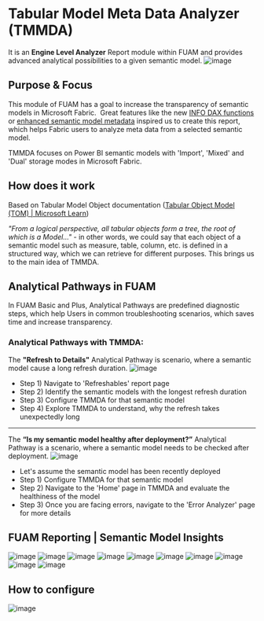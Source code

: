 # Tabular Model Meta Data Analyzer (TMMDA)

It is an **Engine Level Analyzer** Report module within FUAM and provides advanced analytical possibilities to a given semantic model.
![image](https://github.com/GT-Analytics/fuam-basic/blob/main/media/tmmda_assets/TMMDA_cover.png)

## Purpose & Focus

This module of FUAM has a goal to increase the transparency of semantic models in Microsoft Fabric. 
Great features like the new [INFO DAX functions](https://powerbi.microsoft.com/en-us/blog/dax-query-view-introduces-new-info-dax-functions/) or [enhanced semantic model metadata](https://learn.microsoft.com/en-us/power-bi/connect-data/desktop-enhanced-dataset-metadata) inspired us to create this report, which helps Fabric users to analyze meta data from a selected semantic model.

TMMDA focuses on Power BI semantic models with 'Import', 'Mixed' and 'Dual' storage modes in Microsoft Fabric.

## How does it work
Based on Tabular Model Object documentation ([Tabular Object Model (TOM) | Microsoft Learn](https://learn.microsoft.com/en-us/analysis-services/tom/introduction-to-the-tabular-object-model-tom-in-analysis-services-amo?view=asallproducts-allversions#tabular-object-model-hierarchy))

_"From a logical perspective, all tabular objects form a tree, the root of which is a Model..."_ - in other words, we could say that each object of a semantic model such as measure, table, column, etc. is defined in a structured way, which we can retrieve for different purposes. This brings us to the main idea of TMMDA.

## Analytical Pathways in FUAM

In FUAM Basic and Plus, Analytical Pathways are predefined diagnostic steps, which help Users in common troubleshooting scenarios, which saves time and increase transparency. 

### Analytical Pathways with TMMDA:

The **"Refresh to Details"** Analytical Pathway is scenario, where a semantic model cause a long refresh duration.
![image](https://github.com/GT-Analytics/fuam-basic/blob/main/media/analytical_pathway_assets/ap_sm_refresh_to_details.png)

- Step 1) Navigate to 'Refreshables' report page
- Step 2) Identify the semantic models with the longest refresh duration
- Step 3) Configure TMMDA for that semantic model
- Step 4) Explore TMMDA to understand, why the refresh takes unexpectedly long


-------------------------------------------
The **“Is my semantic model healthy after deployment?”** Analytical Pathway is a scenario, where a semantic model needs to be checked after deployment.
![image](https://github.com/GT-Analytics/fuam-basic/blob/main/media/analytical_pathway_assets/ap_sm_healthiness.png)

- Let's assume the semantic model has been recently deployed
- Step 1) Configure TMMDA for that semantic model
- Step 2) Navigate to the 'Home' page in TMMDA and evaluate the healthiness of the model
- Step 3) Once you are facing errors, navigate to the 'Error Analyzer' page for more details

## FUAM Reporting | Semantic Model Insights

![image](https://github.com/GT-Analytics/fuam-basic/blob/main/media/tmmda_assets/TMMDA_screenshot_1.png)
![image](https://github.com/GT-Analytics/fuam-basic/blob/main/media/tmmda_assets/TMMDA_screenshot_2.png)
![image](https://github.com/GT-Analytics/fuam-basic/blob/main/media/tmmda_assets/TMMDA_screenshot_3.png)
![image](https://github.com/GT-Analytics/fuam-basic/blob/main/media/tmmda_assets/TMMDA_screenshot_4.png)
![image](https://github.com/GT-Analytics/fuam-basic/blob/main/media/tmmda_assets/TMMDA_screenshot_5.png)
![image](https://github.com/GT-Analytics/fuam-basic/blob/main/media/tmmda_assets/TMMDA_screenshot_6.png)
![image](https://github.com/GT-Analytics/fuam-basic/blob/main/media/tmmda_assets/TMMDA_screenshot_7.png)
![image](https://github.com/GT-Analytics/fuam-basic/blob/main/media/tmmda_assets/TMMDA_screenshot_8.png)
![image](https://github.com/GT-Analytics/fuam-basic/blob/main/media/tmmda_assets/TMMDA_screenshot_9.png)
![image](https://github.com/GT-Analytics/fuam-basic/blob/main/media/tmmda_assets/TMMDA_screenshot_10.png)

## How to configure
![image](https://github.com/GT-Analytics/fuam-basic/blob/main/media/tmmda_assets/TMMDA_how_to_connect.png)

